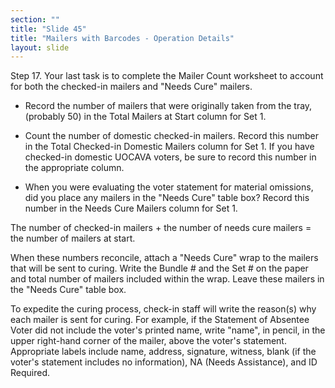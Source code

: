 ```yaml
---
section: ""
title: "Slide 45"
title: "Mailers with Barcodes - Operation Details"
layout: slide
---
```


Step 17. Your last task is to complete the Mailer Count worksheet to account for both the checked-in mailers and "Needs Cure" mailers.

- Record the number of mailers that were originally taken from the tray, (probably 50) in the Total Mailers at Start column for Set 1.

- Count the number of domestic checked-in mailers. Record this number in the Total Checked-in Domestic Mailers column for Set 1. If you have checked-in domestic UOCAVA voters, be sure to record this number in the appropriate column.

- When you were evaluating the voter statement for material omissions, did you place any mailers in the "Needs Cure" table box? Record this number in the Needs Cure Mailers column for Set 1.

The number of checked-in mailers + the number of needs cure mailers = the number of mailers at start.

When these numbers reconcile, attach a "Needs Cure" wrap to the mailers that will be sent to curing. Write the Bundle # and the Set # on the paper and total number of mailers included within the wrap. Leave these mailers in the "Needs Cure" table box.

To expedite the curing process, check-in staff will write the reason(s) why each mailer is sent for curing. For example, if the Statement of Absentee Voter did not include the voter's printed name, write "name", in pencil, in the upper right-hand corner of the mailer, above the voter's statement. Appropriate labels include name, address, signature, witness, blank (if the voter's statement includes no information), NA (Needs Assistance), and ID Required.